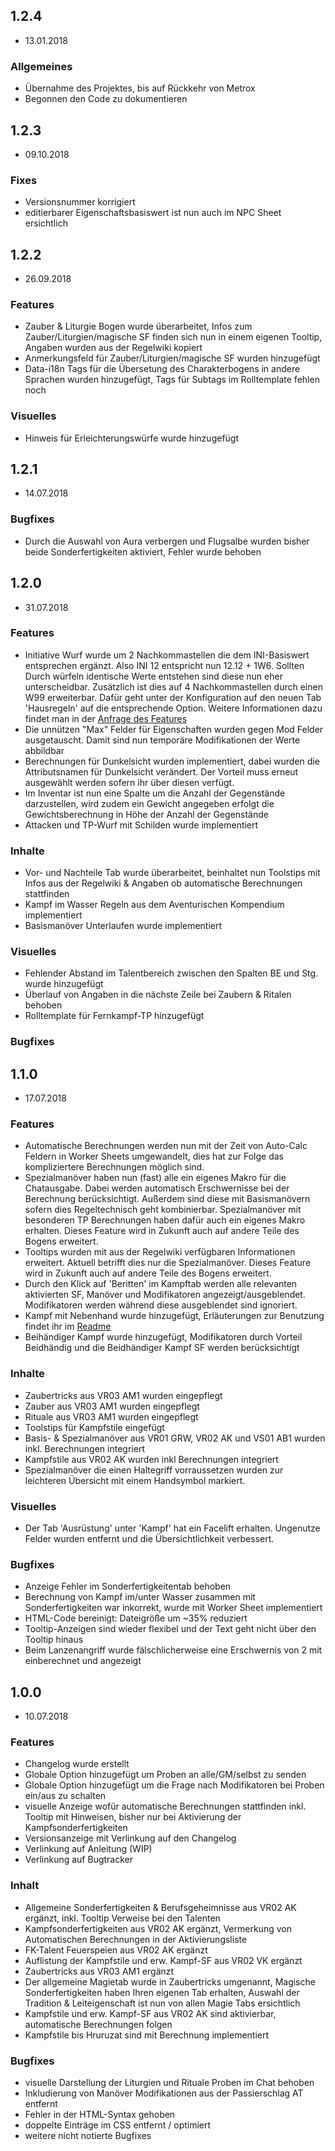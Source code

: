 ## 1.2.4
- 13.01.2018
### Allgemeines
- Übernahme des Projektes, bis auf Rückkehr von Metrox
- Begonnen den Code zu dokumentieren

## 1.2.3
 - 09.10.2018

 ### Fixes
 - Versionsnummer korrigiert
 - editierbarer Eigenschaftsbasiswert ist nun auch im NPC Sheet ersichtlich


## 1.2.2
 - 26.09.2018

 ### Features
 - Zauber & Liturgie Bogen wurde überarbeitet, Infos zum Zauber/Liturgien/magische SF finden sich nun in einem eigenen Tooltip, Angaben wurden aus der Regelwiki kopiert
 - Anmerkungsfeld für Zauber/Liturgien/magische SF wurden hinzugefügt
 - Data-i18n Tags für die Übersetung des Charakterbogens in andere Sprachen wurden hinzugefügt, Tags für Subtags im Rolltemplate fehlen noch

 ### Visuelles
 - Hinweis für Erleichterungswürfe wurde hinzugefügt

## 1.2.1
 - 14.07.2018

 ### Bugfixes
 - Durch die Auswahl von Aura verbergen und Flugsalbe wurden bisher beide Sonderfertigkeiten aktiviert, Fehler wurde behoben 

## 1.2.0
 - 31.07.2018

 ### Features
 - Initiative Wurf wurde um 2 Nachkommastellen die dem INI-Basiswert entsprechen ergänzt. Also INI 12 entspricht nun 12.12 + 1W6. Sollten Durch würfeln identische Werte entstehen sind diese nun eher unterscheidbar. Zusätzlich ist dies auf 4 Nachkommastellen durch einen W99 erweiterbar. Dafür geht unter der Konfiguration auf den neuen Tab 'Hausregeln' auf die entsprechende Option. Weitere Informationen dazu findet man in der [Anfrage des Features](https://github.com/Meteox/roll20-character-sheets/issues/5)
 - Die unnützen "Max" Felder für Eigenschaften wurden gegen Mod Felder ausgetauscht. Damit sind nun temporäre Modifikationen der Werte abbildbar
 - Berechnungen für Dunkelsicht wurden implementiert, dabei wurden die Attributsnamen für Dunkelsicht verändert. Der Vorteil muss erneut ausgewählt werden sofern ihr über diesen verfügt.
 - Im Inventar ist nun eine Spalte um die Anzahl der Gegenstände darzustellen, wird zudem ein Gewicht angegeben erfolgt die Gewichtsberechnung in Höhe der Anzahl der Gegenstände
 - Attacken und TP-Wurf mit Schilden wurde implementiert

 ### Inhalte
 - Vor- und Nachteile Tab wurde überarbeitet, beinhaltet nun Toolstips mit Infos aus der Regelwiki & Angaben ob automatische Berechnungen stattfinden
 - Kampf im Wasser Regeln aus dem Aventurischen Kompendium implementiert
 - Basismanöver Unterlaufen wurde implementiert

 ### Visuelles
 - Fehlender Abstand im Talentbereich zwischen den Spalten BE und Stg. wurde hinzugefügt
 - Überlauf von Angaben in die nächste Zeile bei Zaubern & Ritalen behoben
 - Rolltemplate für Fernkampf-TP hinzugefügt

 ### Bugfixes


## 1.1.0
 - 17.07.2018

 ### Features
 - Automatische Berechnungen werden nun mit der Zeit von Auto-Calc Feldern in Worker Sheets umgewandelt, dies hat zur Folge das kompliziertere Berechnungen möglich sind.
 - Spezialmanöver haben nun (fast) alle ein eigenes Makro für die Chatausgabe. Dabei werden automatisch Erschwernisse bei der Berechnung berücksichtigt. Außerdem sind diese mit Basismanövern sofern dies Regeltechnisch geht kombinierbar. Spezialmanöver mit besonderen TP Berechnungen haben dafür auch ein eigenes Makro erhalten. Dieses Feature wird in Zukunft auch auf andere Teile des Bogens erweitert.
 - Tooltips wurden mit aus der Regelwiki verfügbaren Informationen erweitert. Aktuell betrifft dies nur die Spezialmanöver. Dieses Feature wird in Zukunft auch auf andere Teile des Bogens erweitert.
 - Durch den Klick auf 'Beritten' im Kampftab werden alle relevanten aktivierten SF, Manöver und Modifikatoren angezeigt/ausgeblendet. Modifikatoren werden während diese ausgeblendet sind ignoriert.
 - Kampf mit Nebenhand wurde hinzugefügt, Erläuterungen zur Benutzung findet ihr im [Readme](https://github.com/Meteox/roll20-character-sheets/blob/master/Das_Schwarze_Auge_5/readme.md)
 - Beihändiger Kampf wurde hinzugefügt, Modifikatoren durch Vorteil Beidhändig und die Beidhändiger Kampf SF werden berücksichtigt

 ### Inhalte
 - Zaubertricks aus VR03 AM1 wurden eingepflegt
 - Zauber aus VR03 AM1 wurden eingepflegt
 - Rituale aus VR03 AM1 wurden eingepflegt
 - Toolstips für Kampfstile eingefügt
 - Basis- & Spezialmanöver aus VR01 GRW, VR02 AK und VS01 AB1 wurden inkl. Berechnungen integriert
 - Kampfstile aus VR02 AK wurden inkl Berechnungen integriert
 - Spezialmanöver die einen Haltegriff vorraussetzen wurden zur leichteren Übersicht mit einem Handsymbol markiert.

 ### Visuelles
 - Der Tab 'Ausrüstung' unter 'Kampf' hat ein Facelift erhalten. Ungenutze Felder wurden entfernt und die Übersichtlichkeit verbessert.

 ### Bugfixes
 - Anzeige Fehler im Sonderfertigkeitentab behoben
 - Berechnung von Kampf im/unter Wasser zusammen mit Sonderfertigkeiten war inkorrekt, wurde mit Worker Sheet implementiert
 - HTML-Code bereinigt: Dateigröße um ~35% reduziert
 - Tooltip-Anzeigen sind wieder flexibel und der Text geht nicht über den Tooltip hinaus
 - Beim Lanzenangriff wurde fälschlicherweise eine Erschwernis von 2 mit einberechnet und angezeigt


## 1.0.0
 - 10.07.2018 
 
 ### Features 
 - Changelog wurde erstellt
 - Globale Option hinzugefügt um Proben an alle/GM/selbst zu senden 
 - Globale Option hinzugefügt um die Frage nach Modifikatoren bei Proben ein/aus zu schalten
 - visuelle Anzeige wofür automatische Berechnungen stattfinden inkl. Tooltip mit Hinweisen, bisher nur bei Aktivierung der Kampfsonderfertigkeiten
 - Versionsanzeige mit Verlinkung auf den Changelog
 - Verlinkung auf Anleitung (WIP)
 - Verlinkung auf Bugtracker
 
 ### Inhalt
 - Allgemeine Sonderfertigkeiten & Berufsgeheimnisse aus VR02 AK ergänzt, inkl. Tooltip Verweise bei den Talenten
 - Kampfsonderfertigkeiten aus VR02 AK ergänzt, Vermerkung von Automatischen Berechnungen in der Aktivierungsliste
 - FK-Talent Feuerspeien aus VR02 AK ergänzt
 - Auflistung der Kampfstile und erw. Kampf-SF aus VR02 VK ergänzt
 - Zaubertricks aus VR03 AM1 ergänzt
 - Der allgemeine Magietab wurde in Zaubertricks umgenannt, Magische Sonderfertigkeiten haben Ihren eigenen Tab erhalten, Auswahl der Tradition & Leiteigenschaft ist nun von allen Magie Tabs ersichtlich
 - Kampfstile und erw. Kampf-SF aus VR02 AK sind aktivierbar, automatische Berechnungen folgen
 - Kampfstile bis Hruruzat sind mit Berechnung implementiert

 ### Bugfixes 
 - visuelle Darstellung der Liturgien und Rituale Proben im Chat behoben 
 - Inkludierung von Manöver Modifikationen aus der Passierschlag AT entfernt
 - Fehler in der HTML-Syntax gehoben
 - doppelte Einträge im CSS entfernt / optimiert
 - weitere nicht notierte Bugfixes